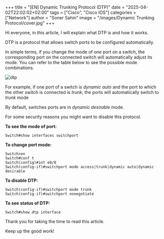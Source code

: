 +++
title = "[EN] Dynamic Trunking Protocol (DTP)"
date = "2025-04-02T22:02:02+02:00"
tags = ["Cisco", "Cisco IOS"]
categories = ["Network"]
author = "Soner Sahin"
image = "/images/Dynamic Trunking Protocol/cover.jpg"
+++

Hi everyone, in this article, I will explain what DTP is and how it works.

DTP is a protocol that allows switch ports to be configured automatically.

In simple terms, if you change the mode of one port on a switch, the corresponding port on the connected switch will automatically adjust its mode. You can refer to the table below to see the possible mode combinations.

![dtp](/images/DynamicTrunkingProtocol/1.png)

For example, if one port of a switch is *dynamic auto* and the port to which the other switch is connected is *trunk*, the ports will automatically switch to *trunk* mode

By default, switches ports are in *dynamic desirable* mode.

For some security reasons you might want to disable this protocol.

**To see the mode of port:**

```
Switch#show interfaces switchport 
```

**To change port mode:**

```
Switch>en
Switch#conf t
Switch(config)#int e0/0
Switch(config-if)#switchport mode access|trunk|dynamic auto|dynamic desirable
```

**To disable DTP:**

```
Switch(config-if)#switchport mode trunk 
Switch(config-if)#switchport nonegotiate
```

**To see status of DTP:**

```
Switch#show dtp interface
```

Thank you for taking the time to read this article.

Keep up the good work!